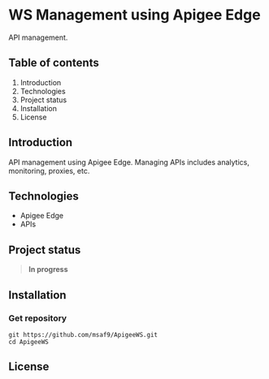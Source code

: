 # WS Management using Apigee Edge
API management.

## Table of contents
1. Introduction
2. Technologies
3. Project status
4. Installation
5. License

## Introduction
API management using Apigee Edge. Managing APIs includes analytics, monitoring, proxies, etc.

## Technologies
- Apigee Edge
- APIs

## Project status
> **In progress**

## Installation
### Get repository
```git
git https://github.com/msaf9/ApigeeWS.git
cd ApigeeWS
```

## License
